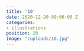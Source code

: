 ```yaml
---
title: '10'
date: 2020-12-20 09:06:00 Z
categories:
- illustrations
position: 20
image: "/uploads/10.jpg"
---
```


